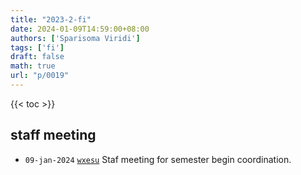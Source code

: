 ```yaml
---
title: "2023-2-fi"
date: 2024-01-09T14:59:00+08:00
authors: ['Sparisoma Viridi']
tags: ['fi']
draft: false
math: true
url: "p/0019"
---
```

{{< toc >}}


## staff meeting
+ `09-jan-2024` [`wxesu`](https://osf.io/wxesu) Staf meeting for semester begin coordination.